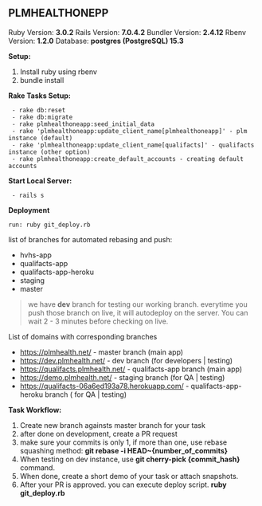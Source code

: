 


## PLMHEALTHONEPP

Ruby Version: **3.0.2**
Rails Version: **7.0.4.2**
Bundler Version: **2.4.12**
Rbenv Version: **1.2.0**
Database: **postgres (PostgreSQL) 15.3**

**Setup:**

 1. Install ruby using rbenv
 2. bundle install

**Rake Tasks Setup:**

     - rake db:reset
     - rake db:migrate
     - rake plmhealthoneapp:seed_initial_data
     - rake 'plmhealthoneapp:update_client_name[plmhealthoneapp]' - plm instance (default)
     - rake 'plmhealthoneapp:update_client_name[qualifacts]' - qualifacts instance (other option)
     - rake plmhealthoneapp:create_default_accounts - creating default accounts

**Start Local Server:**

     - rails s

**Deployment**

    run: ruby git_deploy.rb

list of branches for automated rebasing and push:

 - hvhs-app
 - qualifacts-app
 - qualifacts-app-heroku
 - staging
 - master

> we have **dev** branch for testing our working branch.  everytime you
> push those branch on live, it will autodeploy on the server.
> You can wait 2 - 3 minutes before checking on live.

List of domains with corresponding branches

 - https://plmhealth.net/ - master branch (main app)
 - https://dev.plmhealth.net/ - dev branch (for developers | testing)
 - https://qualifacts.plmhealth.net/ - qualifacts-app branch (main app)
 - https://demo.plmhealth.net/ - staging branch (for QA | testing)
 - https://qualifacts-06a6ed193a78.herokuapp.com/ - qualifacts-app-heroku branch ( for QA | testing)

**Task Workflow:**

 1. Create new branch againsts master branch for your task
 2. after done on development, create a PR request
 3. make sure your commits is only 1, if more than one, use rebase squashing method: **git rebase -i HEAD~{number_of_commits}**
 4. When testing on dev instance, use **git cherry-pick {commit_hash}** command.
 5. When done, create a short demo of your task or attach snapshots.
 6. After your PR is approved. you can execute deploy script. **ruby git_deploy.rb**
